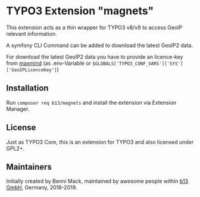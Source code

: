 # TYPO3 Extension "magnets"

This extension acts as a thin wrapper for TYPO3 v8/v9 to access GeoIP relevant information.

A symfony CLI Command can be added to download the latest GeoIP2 data.

For download the latest GeoIP2 data you have to provide an licence-key from [maxmind](https://www.maxmind.com/en/geolite2/signup)
(as .env-Variable or `$GLOBALS['TYPO3_CONF_VARS']['SYS']['GeoIPLicenceKey']`)

## Installation

Run `composer req b13/magnets` and install the extension via Extension Manager.

## License

Just as TYPO3 Core, this is an extension for TYPO3 and also licensed under GPL2+.

## Maintainers

Initially created by Benni Mack, maintained by awesome people within [b13 GmbH](https://b13.com), Germany, 2018-2019.


